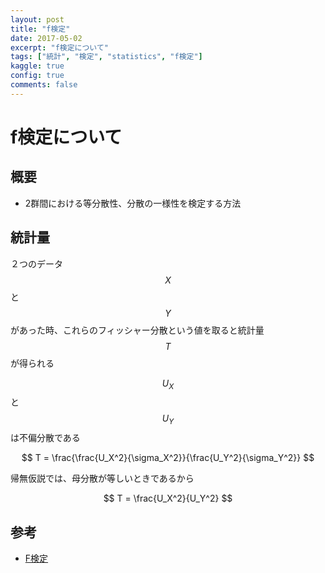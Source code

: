 ```yaml
---
layout: post
title: "f検定"
date: 2017-05-02
excerpt: "f検定について"
tags: ["統計", "検定", "statistics", "f検定"]
kaggle: true
config: true
comments: false
---
```


# f検定について

## 概要
 - 2群間における等分散性、分散の一様性を検定する方法

## 統計量

２つのデータ$$X$$と$$Y$$があった時、これらのフィッシャー分散という値を取ると統計量$$T$$が得られる  

$$U_X$$と$$U_Y$$は不偏分散である  

$$
T = \frac{\frac{U_X^2}{\sigma_X^2}}{\frac{U_Y^2}{\sigma_Y^2}}
$$

帰無仮説では、母分散が等しいときであるから  

$$
T =  \frac{U_X^2}{U_Y^2}
$$

## 参考
 - [F検定](https://data-science.gr.jp/theory/tst_f_test.html)
